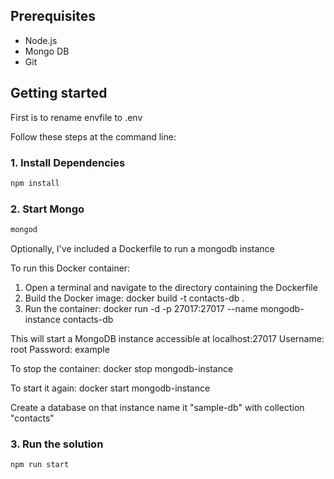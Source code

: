 ## Prerequisites

- Node.js
- Mongo DB
- Git

## Getting started

First is to rename envfile to .env

Follow these steps at the command line:

### 1. Install Dependencies

```bash
npm install
```

### 2. Start Mongo

```bash
mongod
```
Optionally, I've included a Dockerfile to run a mongodb instance

 To run this Docker container:
 1. Open a terminal and navigate to the directory containing the Dockerfile
 2. Build the Docker image:
    docker build -t contacts-db .
 3. Run the container:
    docker run -d -p 27017:27017 --name mongodb-instance contacts-db


 This will start a MongoDB instance accessible at localhost:27017
 Username: root
 Password: example

 To stop the container:
    docker stop mongodb-instance

 To start it again:
    docker start mongodb-instance

 Create a database on that instance name it "sample-db" with collection "contacts"

### 3. Run the solution

```bash
npm run start
```
